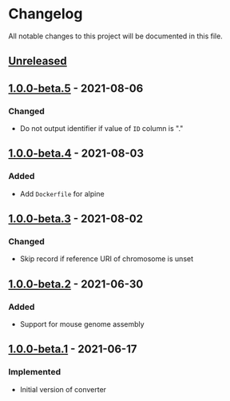 # Changelog
All notable changes to this project will be documented in this file.

## [Unreleased]


## [1.0.0-beta.5] - 2021-08-06
### Changed
- Do not output identifier if value of `ID` column is "."

## [1.0.0-beta.4] - 2021-08-03
### Added
- Add `Dockerfile` for alpine

## [1.0.0-beta.3] - 2021-08-02
### Changed
- Skip record if reference URI of chromosome is unset

## [1.0.0-beta.2] - 2021-06-30
### Added
- Support for mouse genome assembly

## [1.0.0-beta.1] - 2021-06-17
### Implemented
- Initial version of converter

[Unreleased]: https://github.com/togovar/vcf2rdf/compare/v1.0.0-beta.5...HEAD
[1.0.0-beta.5]: https://github.com/togovar/vcf2rdf/releases/tag/v1.0.0-beta.5
[1.0.0-beta.4]: https://github.com/togovar/vcf2rdf/releases/tag/v1.0.0-beta.4
[1.0.0-beta.3]: https://github.com/togovar/vcf2rdf/releases/tag/v1.0.0-beta.3
[1.0.0-beta.2]: https://github.com/togovar/vcf2rdf/releases/tag/v1.0.0-beta.2
[1.0.0-beta.1]: https://github.com/togovar/vcf2rdf/releases/tag/v1.0.0-beta.1
